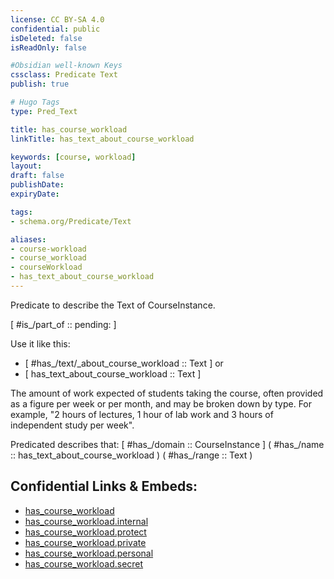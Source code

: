 ```yaml
---
license: CC BY-SA 4.0
confidential: public
isDeleted: false
isReadOnly: false

#Obsidian well-known Keys
cssclass: Predicate Text
publish: true

# Hugo Tags
type: Pred_Text

title: has_course_workload
linkTitle: has_text_about_course_workload

keywords: [course, workload]
layout: 
draft: false
publishDate:
expiryDate: 

tags:
- schema.org/Predicate/Text

aliases:
- course-workload
- course_workload
- courseWorkload
- has_text_about_course_workload
---
```


Predicate to describe the Text of CourseInstance.

[ #is_/part_of :: pending: ]

Use it like this: 
- [ #has_/text/_about_course_workload :: Text ] or 
- [ has_text_about_course_workload :: Text ] 

The amount of work expected of students taking the course, often provided as a figure per week or per month, and may be broken down by type. For example, "2 hours of lectures, 1 hour of lab work and 3 hours of independent study per week".

Predicated describes that: 
[ #has_/domain  :: CourseInstance ]
( #has_/name :: has_text_about_course_workload )
( #has_/range :: Text )



## Confidential Links & Embeds: 
- [has_course_workload](../../../../_public/schema.org/Predicate/Texts/has_course_workload.md) 
- [has_course_workload.internal](../../../../_internal/schema.org/Predicate/Texts/has_course_workload.internal.md) 
- [has_course_workload.protect](../../../../_protect/schema.org/Predicate/Texts/has_course_workload.protect.md) 
- [has_course_workload.private](../../../../_private/schema.org/Predicate/Texts/has_course_workload.private.md) 
- [has_course_workload.personal](../../../../_personal/schema.org/Predicate/Texts/has_course_workload.personal.md) 
- [has_course_workload.secret](../../../../_secret/schema.org/Predicate/Texts/has_course_workload.secret.md) 
